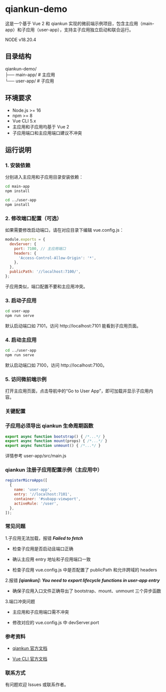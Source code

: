 # qiankun-demo

这是一个基于 Vue 2 和 qiankun 实现的微前端示例项目，包含主应用（main-app）和子应用（user-app），支持主子应用独立启动和联合运行。

NODE v18.20.4

## 目录结构

qiankun-demo/  
├── main-app/   # 主应用  
└── user-app/   # 子应用  


## 环境要求

- Node.js >= 16
- npm >= 8
- Vue CLI 5.x
- 主应用和子应用均基于 Vue 2
- 子应用端口和主应用端口建议不冲突

## 运行说明

### 1. 安装依赖

分别进入主应用和子应用目录安装依赖：

```bash
cd main-app
npm install

cd ../user-app
npm install
```

### 2. 修改端口配置（可选）  

如果需要修改启动端口，请在对应目录下编辑 vue.config.js：

```js
module.exports = {
  devServer: {
    port: 7100, // 主应用端口
    headers: {
      'Access-Control-Allow-Origin': '*',
    },
  },
  publicPath: '//localhost:7100/',
};
```

子应用类似，端口配置不要和主应用冲突。

### 3. 启动子应用

```bash
cd user-app
npm run serve
```
默认启动端口如 7101，访问 http://localhost:7101 能看到子应用页面。

### 4. 启动主应用

```bash
cd ../user-app
npm run serve
```
默认启动端口如 7100，访问 http://localhost:7100。

### 5. 访问微前端示例

打开主应用页面，点击导航中的“Go to User App”，即可加载并显示子应用内容。

### 关键配置
### 子应用必须导出 qiankun 生命周期函数

```js
export async function bootstrap() { /*...*/ }
export async function mount(props) { /*...*/ }
export async function unmount() { /*...*/ }
```
详情参考 user-app/src/main.js

### qiankun 注册子应用配置示例（主应用中）

```js
registerMicroApps([
  {
    name: 'user-app',
    entry: '//localhost:7101',
    container: '#subapp-viewport',
    activeRule: '/user',
  },
]);
```

### 常见问题

1.子应用无法加载，报错 ***Failed to fetch***

- 检查子应用是否启动且端口正确

- 确认主应用 entry 地址和子应用端口一致

- 检查子应用 vue.config.js 中是否配置了 publicPath 和允许跨域的 headers

2.报错 ***[qiankun]: You need to export lifecycle functions in user-app entry***

- 确保子应用入口文件正确导出了 bootstrap、mount、unmount 三个异步函数

3.端口冲突问题

- 主应用和子应用端口需不冲突

- 修改对应的 vue.config.js 中 devServer.port

### 参考资料

- [qiankun 官方文档](https://qiankun.umijs.org/)

- [Vue CLI 官方文档](https://cli.vuejs.org/)

### 联系方式

有问题欢迎 Issues 或联系作者。